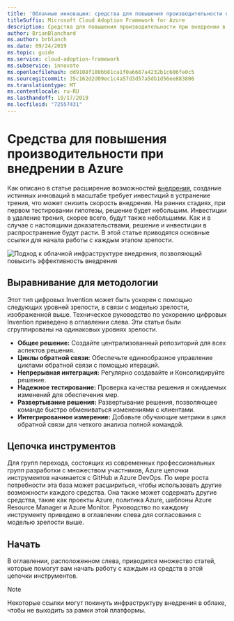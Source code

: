 ```yaml
---
title: 'Облачные инновации: средства для повышения производительности при внедрении в Azure'
titleSuffix: Microsoft Cloud Adoption Framework for Azure
description: Средства для повышения производительности при внедрении в Azure
author: BrianBlanchard
ms.author: brblanch
ms.date: 09/24/2019
ms.topic: guide
ms.service: cloud-adoption-framework
ms.subservice: innovate
ms.openlocfilehash: dd9108f100bb81ca1f0a6667a4232b1c606fe0c5
ms.sourcegitcommit: 35c162d2d09ec1c4a57d3d57a5db1d56ee883806
ms.translationtype: MT
ms.contentlocale: ru-RU
ms.lasthandoff: 10/17/2019
ms.locfileid: "72557431"
---
```

# <a name="tools-to-empower-adoption-in-azure"></a>Средства для повышения производительности при внедрении в Azure

Как описано в статье расширение возможностей [внедрения](../considerations/ci-cd.md), создание истинных инноваций в масштабе требует инвестиций в устранение трения, что может снизить скорость внедрения. На ранних стадиях, при первом тестировании гипотезы, решение будет небольшим. Инвестиции в удаление трения, скорее всего, будут также небольшими. Как и в случае с настоящими доказательствами, решение и инвестиции в распространение будут расти. В этой статье приводятся основные ссылки для начала работы с каждым этапом зрелости.

![Подход к облачной инфраструктуре внедрения, позволяющий повысить эффективность внедрения](../../_images/innovate/empower-adoption-maturity.png)

## <a name="alignment-to-the-methodology"></a>Выравнивание для методологии

Этот тип цифровых Invention может быть ускорен с помощью следующих уровней зрелости, в связи с моделью зрелости, изображенной выше. Техническое руководство по ускорению цифровых Invention приведено в оглавлении слева. Эти статьи были сгруппированы на одинаковых уровнях зрелости.

- **Общее решение:** Создайте централизованный репозиторий для всех аспектов решения.
- **Циклы обратной связи:** Обеспечьте единообразное управление циклами обратной связи с помощью итераций.
- **Непрерывная интеграция:** Регулярно создавайте и Консолидируйте решение.
- **Надежное тестирование:** Проверка качества решения и ожидаемых изменений для обеспечения мер.
- **Развертывание решения:** Развертывание решения, позволяющее команде быстро обмениваться изменениями с клиентами.
- **Интегрированное измерение:** Добавьте обучающие метрики в цикл обратной связи для четкого анализа полной командой.

## <a name="toolchain"></a>Цепочка инструментов

Для групп перехода, состоящих из современных профессиональных групп разработки с множеством участников, Azure цепочки инструментов начинается с GitHub и Azure DevOps. По мере роста потребности эта база может расшириться, чтобы использовать другие возможности каждого средства. Она также может содержать другие средства, такие как проекты Azure, политика Azure, шаблоны Azure Resource Manager и Azure Monitor. Руководство по каждому инструменту приведено в оглавлении слева для согласования с моделью зрелости выше.

## <a name="get-started"></a>Начать

В оглавлении, расположенном слева, приводится множество статей, которые помогут вам начать работу с каждым из средств в этой цепочки инструментов.

> [!NOTE]
> Некоторые ссылки могут покинуть инфраструктуру внедрения в облаке, чтобы не выходить за рамки этой платформы.
